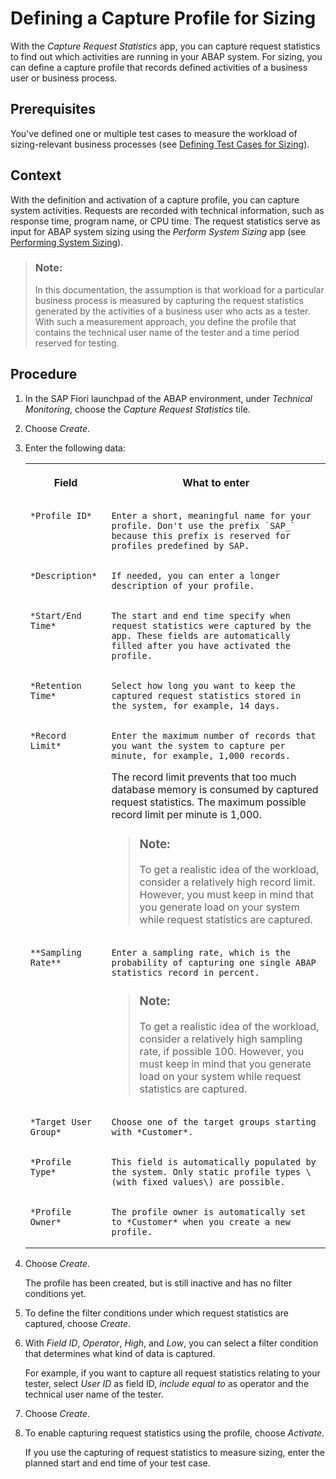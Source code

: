 <!-- loioba3ddae757584354af797ef0c278dde7 -->

# Defining a Capture Profile for Sizing

With the *Capture Request Statistics* app, you can capture request statistics to find out which activities are running in your ABAP system. For sizing, you can define a capture profile that records defined activities of a business user or business process.



<a name="loioba3ddae757584354af797ef0c278dde7__prereq_qfx_b25_tqb"/>

## Prerequisites

You've defined one or multiple test cases to measure the workload of sizing-relevant business processes \(see [Defining Test Cases for Sizing](defining-test-cases-for-sizing-0e95d18.md)\).



## Context

With the definition and activation of a capture profile, you can capture system activities. Requests are recorded with technical information, such as response time, program name, or CPU time. The request statistics serve as input for ABAP system sizing using the *Perform System Sizing* app \(see [Performing System Sizing](performing-system-sizing-95bc2c1.md)\).

> ### Note:  
> In this documentation, the assumption is that workload for a particular business process is measured by capturing the request statistics generated by the activities of a business user who acts as a tester. With such a measurement approach, you define the profile that contains the technical user name of the tester and a time period reserved for testing.



<a name="loioba3ddae757584354af797ef0c278dde7__steps_qny_2f5_tqb"/>

## Procedure

1.  In the SAP Fiori launchpad of the ABAP environment, under *Technical Monitoring*, choose the *Capture Request Statistics* tile.

2.  Choose *Create*.

3.  Enter the following data:


    <table>
    <tr>
    <th valign="top">

    Field


    
    </th>
    <th valign="top">

    What to enter


    
    </th>
    </tr>
    <tr>
    <td valign="top">
    
        *Profile ID*


    
    </td>
    <td valign="top">
    
        Enter a short, meaningful name for your profile. Don't use the prefix `SAP_` because this prefix is reserved for profiles predefined by SAP.


    
    </td>
    </tr>
    <tr>
    <td valign="top">
    
        *Description*


    
    </td>
    <td valign="top">
    
        If needed, you can enter a longer description of your profile.


    
    </td>
    </tr>
    <tr>
    <td valign="top">
    
        *Start/End Time*


    
    </td>
    <td valign="top">
    
        The start and end time specify when request statistics were captured by the app. These fields are automatically filled after you have activated the profile.


    
    </td>
    </tr>
    <tr>
    <td valign="top">
    
        *Retention Time*


    
    </td>
    <td valign="top">
    
        Select how long you want to keep the captured request statistics stored in the system, for example, 14 days.


    
    </td>
    </tr>
    <tr>
    <td valign="top">
    
        *Record Limit*


    
    </td>
    <td valign="top">
    
        Enter the maximum number of records that you want the system to capture per minute, for example, 1,000 records.

    The record limit prevents that too much database memory is consumed by captured request statistics. The maximum possible record limit per minute is 1,000.

    > ### Note:  
    > To get a realistic idea of the workload, consider a relatively high record limit. However, you must keep in mind that you generate load on your system while request statistics are captured.


    
    </td>
    </tr>
    <tr>
    <td valign="top">
    
        **Sampling Rate**


    
    </td>
    <td valign="top">
    
        Enter a sampling rate, which is the probability of capturing one single ABAP statistics record in percent.

    > ### Note:  
    > To get a realistic idea of the workload, consider a relatively high sampling rate, if possible 100. However, you must keep in mind that you generate load on your system while request statistics are captured.


    
    </td>
    </tr>
    <tr>
    <td valign="top">
    
        *Target User Group*


    
    </td>
    <td valign="top">
    
        Choose one of the target groups starting with *Customer*.


    
    </td>
    </tr>
    <tr>
    <td valign="top">
    
        *Profile Type*


    
    </td>
    <td valign="top">
    
        This field is automatically populated by the system. Only static profile types \(with fixed values\) are possible.


    
    </td>
    </tr>
    <tr>
    <td valign="top">
    
        *Profile Owner*


    
    </td>
    <td valign="top">
    
        The profile owner is automatically set to *Customer* when you create a new profile.


    
    </td>
    </tr>
    </table>
    
4.  Choose *Create*.

    The profile has been created, but is still inactive and has no filter conditions yet.

5.  To define the filter conditions under which request statistics are captured, choose *Create*.

6.  With *Field ID*, *Operator*, *High*, and *Low*, you can select a filter condition that determines what kind of data is captured.

    For example, if you want to capture all request statistics relating to your tester, select *User ID* as field ID, *include equal to* as operator and the technical user name of the tester.

7.  Choose *Create*.

8.  To enable capturing request statistics using the profile, choose *Activate*.

    If you use the capturing of request statistics to measure sizing, enter the planned start and end time of your test case.


